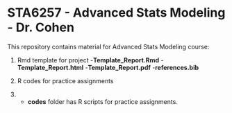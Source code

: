 # STA6257 - Advanced Stats Modeling - Dr. Cohen

This repository contains material for Advanced Stats Modeling course:

1. Rmd template for project
  -**Template_Report.Rmd**
  -**Template_Report.html**
  -**Template_Report.pdf**
  -**references.bib**

2. R codes for practice assignments
3.  - **codes** folder has R scripts for practice assignments.
